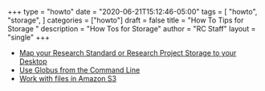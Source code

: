 +++
type = "howto"
date = "2020-06-21T15:12:46-05:00"
tags = [
  "howto",
  "storage",
]
categories = ["howto"]
draft = false
title = "How To Tips for Storage "
description = "How Tos for Storage"
author = "RC Staff"
layout = "single"
+++

* [Map your Research Standard or Research Project Storage to your Desktop](/userinfo/howtos/storage/drive-mapping)
* [Use Globus from the Command Line](/userinfo/howtos/storage/globus-cli)
* [Work with files in Amazon S3](/userinfo/howtos/storage/aws-s3)
